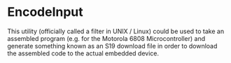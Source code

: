 # EncodeInput
This utility (officially called a filter in UNIX / Linux) could be used to take an assembled program (e.g. for the Motorola 6808 Microcontroller) and generate something 
known as an S19 download file in order to download the assembled code to the actual embedded device.
